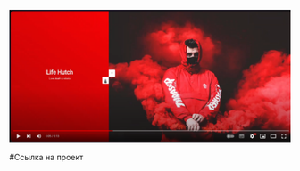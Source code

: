 [![Watch the video](https://github.com/HasanITJ/vertical-slider/blob/main/slide)](https://youtu.be/AuKvMue1eT0?si=y2PIpPFXDF8LOr0I)


#Ссылка на проект
